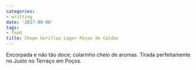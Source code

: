 ```yaml
---
categories:
- writting
date: '2017-09-08'
tags:
- food
title: Chope Gorillaz Lager Poços de Caldas
---
```


Encorpada e não tão doce; colarinho cheio de aromas. Tirada perfeitamente no Justo no Terraço em Poços.